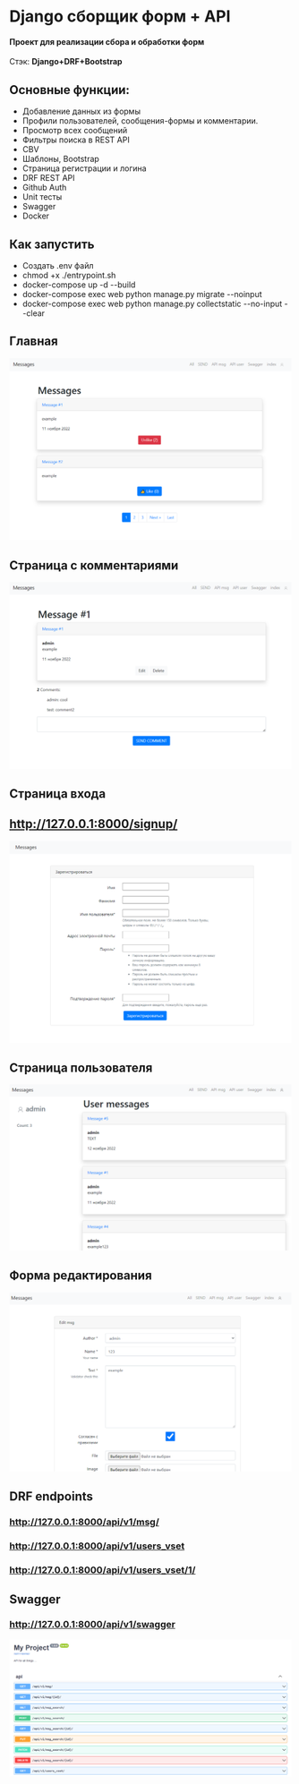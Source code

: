 #  Django сборщик форм + API
#### Проект для реализации сбора и обработки форм
Стэк:
**Django+DRF+Bootstrap**

## Основные функции:
* Добавление данных из формы
* Профили пользователей, сообщения-формы и комментарии.
* Просмотр всех сообщений
* Фильтры поиска в REST API
* CBV
* Шаблоны, Bootstrap
* Страница регистрации и логина
* DRF REST API
* Github Auth
* Unit тесты
* Swagger
* Docker

## Как запустить
- Создать .env файл
- chmod +x ./entrypoint.sh 
- docker-compose up -d --build
- docker-compose exec web python manage.py migrate --noinput
- docker-compose exec web python manage.py collectstatic --no-input --clear 


## Главная
![img](FORM_MSG/IMAGES_FOR_README/index.png)

## Страница с комментариями
![img](FORM_MSG/IMAGES_FOR_README/by_id.png)

## Страница входа
## http://127.0.0.1:8000/signup/
![img](FORM_MSG/IMAGES_FOR_README/signup.png)

## Страница пользователя
![img](FORM_MSG/IMAGES_FOR_README/user_page.png)

## Форма редактирования
![img](FORM_MSG/IMAGES_FOR_README/edit_page.png)

## DRF endpoints
### http://127.0.0.1:8000/api/v1/msg/
### http://127.0.0.1:8000/api/v1/users_vset
### http://127.0.0.1:8000/api/v1/users_vset/1/

## Swagger 
### http://127.0.0.1:8000/api/v1/swagger
![img](FORM_MSG/IMAGES_FOR_README/swagger.png)
